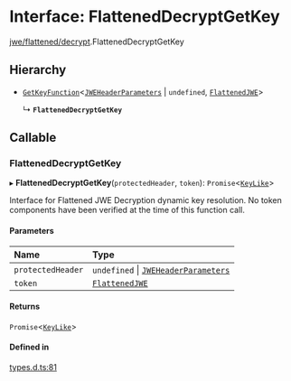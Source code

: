 # Interface: FlattenedDecryptGetKey

[jwe/flattened/decrypt](../modules/jwe_flattened_decrypt.md).FlattenedDecryptGetKey

## Hierarchy

- [`GetKeyFunction`](types.GetKeyFunction.md)<[`JWEHeaderParameters`](types.JWEHeaderParameters.md) \| `undefined`, [`FlattenedJWE`](types.FlattenedJWE.md)\>

  ↳ **`FlattenedDecryptGetKey`**

## Callable

### FlattenedDecryptGetKey

▸ **FlattenedDecryptGetKey**(`protectedHeader`, `token`): `Promise`<[`KeyLike`](../types/types.KeyLike.md)\>

Interface for Flattened JWE Decryption dynamic key resolution.
No token components have been verified at the time of this function call.

#### Parameters

| Name | Type |
| :------ | :------ |
| `protectedHeader` | `undefined` \| [`JWEHeaderParameters`](types.JWEHeaderParameters.md) |
| `token` | [`FlattenedJWE`](types.FlattenedJWE.md) |

#### Returns

`Promise`<[`KeyLike`](../types/types.KeyLike.md)\>

#### Defined in

[types.d.ts:81](https://github.com/panva/jose/blob/v3.14.1/src/types.d.ts#L81)
